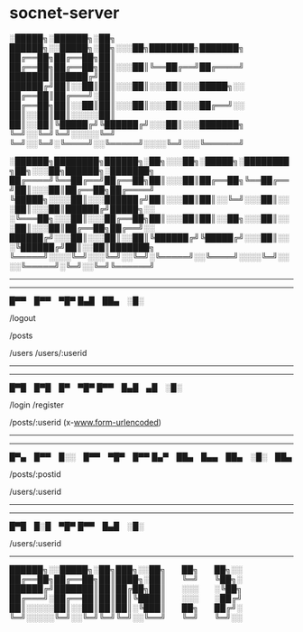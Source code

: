 # socnet-server

░█████╗░██████╗░██╗  ██████╗░░█████╗░██╗░░░██╗████████╗███████╗
██╔══██╗██╔══██╗██║  ██╔══██╗██╔══██╗██║░░░██║╚══██╔══╝██╔════╝
███████║██████╔╝██║  ██████╔╝██║░░██║██║░░░██║░░░██║░░░█████╗░░
██╔══██║██╔═══╝░██║  ██╔══██╗██║░░██║██║░░░██║░░░██║░░░██╔══╝░░
██║░░██║██║░░░░░██║  ██║░░██║╚█████╔╝╚██████╔╝░░░██║░░░███████╗
╚═╝░░╚═╝╚═╝░░░░░╚═╝  ╚═╝░░╚═╝░╚════╝░░╚═════╝░░░░╚═╝░░░╚══════╝

░██████╗████████╗██████╗░██╗░░░██╗░█████╗░████████╗██╗░░░██╗██████╗░███████╗
██╔════╝╚══██╔══╝██╔══██╗██║░░░██║██╔══██╗╚══██╔══╝██║░░░██║██╔══██╗██╔════╝
╚█████╗░░░░██║░░░██████╔╝██║░░░██║██║░░╚═╝░░░██║░░░██║░░░██║██████╔╝█████╗░░
░╚═══██╗░░░██║░░░██╔══██╗██║░░░██║██║░░██╗░░░██║░░░██║░░░██║██╔══██╗██╔══╝░░
██████╔╝░░░██║░░░██║░░██║╚██████╔╝╚█████╔╝░░░██║░░░╚██████╔╝██║░░██║███████╗
╚═════╝░░░░╚═╝░░░╚═╝░░╚═╝░╚═════╝░░╚════╝░░░░╚═╝░░░░╚═════╝░╚═╝░░╚═╝╚══════╝
__________________________________________



__________________________________________

█▀▀ █▀▀ ▀█▀
█▄█ ██▄ ░█░


/logout

/posts

/users
/users/:userid
__________________________________________


__________________________________________

█▀█ █▀█ █▀ ▀█▀
█▀▀ █▄█ ▄█ ░█░


/login
/register

/posts/:userid (x-www.form-urlencoded)
__________________________________________


__________________________________________

█▀▄ █▀▀ █░░ █▀▀ ▀█▀ █▀▀
█▄▀ ██▄ █▄▄ ██▄ ░█░ ██▄


/posts/:postid

/users/:userid
__________________________________________


__________________________________________

█▀█ █░█ ▀█▀
█▀▀ █▄█ ░█░


/users/:userid
__________________________________________



























































██████╗░░█████╗░██╗███╗░░██╗  ██╗  ██╗░░
██╔══██╗██╔══██╗██║████╗░██║  ╚═╝  ╚██╗░
██████╔╝███████║██║██╔██╗██║  ░░░  ░╚██╗
██╔═══╝░██╔══██║██║██║╚████║  ░░░  ░██╔╝
██║░░░░░██║░░██║██║██║░╚███║  ██╗  ██╔╝░
╚═╝░░░░░╚═╝░░╚═╝╚═╝╚═╝░░╚══╝  ╚═╝  ╚═╝░░










